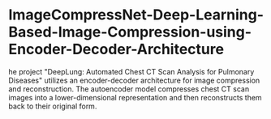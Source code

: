 # ImageCompressNet-Deep-Learning-Based-Image-Compression-using-Encoder-Decoder-Architecture
he project "DeepLung: Automated Chest CT Scan Analysis for Pulmonary Diseases" utilizes an encoder-decoder architecture for image compression and reconstruction. The autoencoder model compresses chest CT scan images into a lower-dimensional representation and then reconstructs them back to their original form. 
